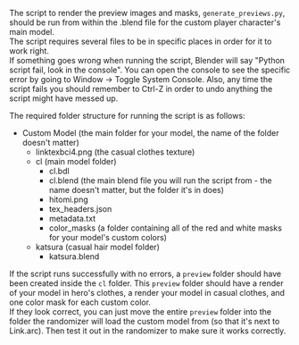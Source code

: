 
The script to render the preview images and masks, `generate_previews.py`, should be run from within the .blend file for the custom player character's main model.  
The script requires several files to be in specific places in order for it to work right.  
If something goes wrong when running the script, Blender will say "Python script fail, look in the console". You can open the console to see the specific error by going to Window -> Toggle System Console. Also, any time the script fails you should remember to Ctrl-Z in order to undo anything the script might have messed up.

The required folder structure for running the script is as follows:
- Custom Model (the main folder for your model, the name of the folder doesn't matter)
  - linktexbci4.png (the casual clothes texture)
  - cl (main model folder)
    - cl.bdl
    - cl.blend (the main blend file you will run the script from - the name doesn't matter, but the folder it's in does)
    - hitomi.png
    - tex_headers.json
    - metadata.txt
    - color_masks (a folder containing all of the red and white masks for your model's custom colors)
  - katsura (casual hair model folder)
    - katsura.blend

If the script runs successfully with no errors, a `preview` folder should have been created inside the `cl` folder. This `preview` folder should have a render of your model in hero's clothes, a render your model in casual clothes, and one color mask for each custom color.  
If they look correct, you can just move the entire `preview` folder into the folder the randomizer will load the custom model from (so that it's next to Link.arc). Then test it out in the randomizer to make sure it works correctly.
